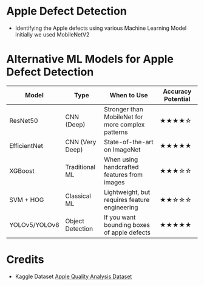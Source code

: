 # Apple Defect Detection
- Identifying the Apple defects using various Machine Learning Model initially we used MobileNetV2


# Alternative ML Models for Apple Defect Detection

| Model             | Type               | When to Use                                           | Accuracy Potential |
|------------------|--------------------|-------------------------------------------------------|--------------------|
| ResNet50          | CNN (Deep)         | Stronger than MobileNet for more complex patterns     | ★★★★☆              |
| EfficientNet      | CNN (Very Deep)    | State-of-the-art on ImageNet                          | ★★★★★              |
| XGBoost           | Traditional ML     | When using handcrafted features from images           | ★★★☆☆              |
| SVM + HOG         | Classical ML       | Lightweight, but requires feature engineering         | ★★☆☆☆              |
| YOLOv5/YOLOv8     | Object Detection   | If you want bounding boxes of apple defects           | ★★★★★              |




# Credits
- Kaggle Dataset [Apple Quality Analysis Dataset](https://www.kaggle.com/datasets/ankita20chaudhary/apple-quality-analysis-dataset/data)
